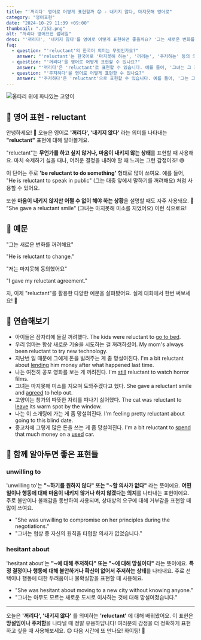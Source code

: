 ```yaml
---
title: "'꺼리다' 영어로 어떻게 표현할까 😟 - 내키지 않다, 마지못해 영어로"
category: "영어표현"
date: "2024-10-29 11:39 +09:00"
thumbnail: "./152.png"
alt: "꺼리다 영어표현 썸네일"
desc: "'꺼리다', '내키지 않다'를 영어로 어떻게 표현하면 좋을까요? '그는 새로운 변화를 꺼려해요', '저는 마지못해 동의했어요' 등을 영어로 표현하는 법을 배워봅시다. 다양한 예문을 통해서 연습하고 본인의 표현으로 만들어 보세요."
faq:
  - question: "'reluctant'의 한국어 의미는 무엇인가요?"
    answer: "'reluctant'는 한국어로 '마지못해 하는', '꺼리는', '주저하는' 등의 의미를 가집니다."
  - question: "'꺼리다'을 영어로 어떻게 표현할 수 있나요?"
    answer: "'꺼리다'은 'reluctant'로 표현할 수 있습니다. 예를 들어, '그녀는 그 제안을 꺼리고 있다'는 'She is reluctant to accept the offer'로 표현할 수 있습니다."
  - question: "'주저하다'을 영어로 어떻게 표현할 수 있나요?"
    answer: "'주저하다'은 'reluctant'으로 표현할 수 있습니다. 예를 들어, '그는 그 결정을 주저하고 있다'는 'He is reluctant to make that decision'으로 말할 수 있습니다."
---
```


![울타리 위에 화나있는 고양이](./152-1.jpg)

## 🌟 영어 표현 - reluctant

안녕하세요! 👋 오늘은 영어로 **'꺼리다', '내키지 않다'** 라는 의미를 나타내는 **"reluctant"** 표현에 대해 알아볼게요.

"reluctant"는 **무언가를 하고 싶지 않거나, 마음이 내키지 않는 상태**를 표현할 때 사용해요. 마치 숙제하기 싫을 때나, 어려운 결정을 내려야 할 때 느끼는 그런 감정이죠! 😅

이 단어는 주로 **'be reluctant to do something'** 형태로 많이 쓰여요. 예를 들어, "He is reluctant to speak in public" (그는 대중 앞에서 말하기를 꺼려해요) 처럼 사용할 수 있어요.

또한 **마음이 내키지 않지만 어쩔 수 없이 해야 하는 상황**을 설명할 때도 자주 사용돼요. 🤔 "She gave a reluctant smile" (그녀는 마지못해 미소를 지었어요) 이런 식으로요!

## 📖 예문

"그는 새로운 변화를 꺼려해요"

"He is reluctant to change."

"저는 마지못해 동의했어요"

"I gave my reluctant agreement."

자, 이제 "reluctant"를 활용한 다양한 예문을 살펴봤어요. 실제 대화에서 한번 써보세요! 🎯

## 💬 연습해보기

<ul data-interactive-list>
  <li data-interactive-item>
    <span data-toggler>아이들은 잠자리에 들길 꺼려했다.</span>
    <span data-answer>The kids were reluctant to <a href="/blog/in-english/240.go-to-bed/">go to bed</a>.</span>
  </li>
  <li data-interactive-item>
    <span data-toggler>우리 엄마는 항상 새로운 기술을 시도하는 걸 꺼려하셨어.</span>
    <span data-answer>My mom's always been reluctant to try new technology.</span>
  </li>
  <li data-interactive-item>
    <span data-toggler>지난번 일 때문에 그에게 돈을 빌려주는 게 좀 망설여진다.</span>
    <span data-answer>I'm a bit reluctant about <a href="/blog/in-english/467.lend/">lending</a> him money after what happened last time.</span>
  </li>
  <li data-interactive-item>
    <span data-toggler>나는 여전히 공포 영화를 보는 게 꺼려진다.</span>
    <span data-answer>I'm <a href="/blog/in-english/254.still/">still</a> reluctant to watch horror films.</span>
  </li>
  <li data-interactive-item>
    <span data-toggler>그녀는 마지못해 미소를 지으며 도와주겠다고 했다.</span>
    <span data-answer>She gave a reluctant smile and <a href="/blog/in-english/342.agree/">agreed</a> to help out.</span>
  </li>
  <li data-interactive-item>
    <span data-toggler>고양이는 창가의 따뜻한 자리를 떠나기 싫어했다.</span>
    <span data-answer>The cat was reluctant to <a href="/blog/in-english/402.leave/">leave</a> its warm spot by the window.</span>
  </li>
  <li data-interactive-item>
    <span data-toggler>나는 이 소개팅에 가는 게 좀 망설여진다.</span>
    <span data-answer>I'm feeling pretty reluctant about going to this blind date.</span>
  </li>
  <li data-interactive-item>
    <span data-toggler>중고차에 그렇게 많은 돈을 쓰는 게 좀 망설여진다.</span>
    <span data-answer>I'm a bit reluctant to <a href="/blog/in-english/258.spend/">spend</a> that much money on a <a href="/blog/in-english/171.used/">used</a> car.</span>
  </li>
</ul>

## 🤝 함께 알아두면 좋은 표현들

### unwilling to

'unwilling to'는 **"~하기를 원하지 않다" 또는 "~할 의사가 없다"** 라는 뜻이에요. **어떤 일이나 행동에 대해 마음이 내키지 않거나 하지 않겠다는 의지**를 나타내는 표현이에요. 주로 불만이나 불쾌감을 동반하여 사용되며, 상대방의 요구에 대해 거부감을 표현할 때 많이 쓰여요.

- "She was unwilling to compromise on her principles during the negotiations."
- "그녀는 협상 중 자신의 원칙을 타협할 의사가 없었습니다."

### hesitant about

'hesitant about'는 **"~에 대해 주저하다" 또는 "~에 대해 망설이다"** 라는 뜻이에요. **특정 결정이나 행동에 대해 불안하거나 확신이 없어서 주저하는 상태**를 나타내요. 주로 선택이나 행동에 대한 두려움이나 불확실함을 표현할 때 사용해요.

- "She was hesitant about moving to a new city without knowing anyone."
- "그녀는 아무도 모르는 새로운 도시로 이사하는 것에 대해 망설여졌습니다."

---

오늘은 **'꺼리다', '내키지 않다'** 를 의미하는 **'reluctant'** 에 대해 배워봤어요. 이 표현은 **망설임이나 주저함**을 나타낼 때 정말 유용하답니다! 여러분의 감정을 더 정확하게 표현하고 싶을 때 사용해보세요. 😊 다음 시간에 또 만나요! 화이팅! 💪

